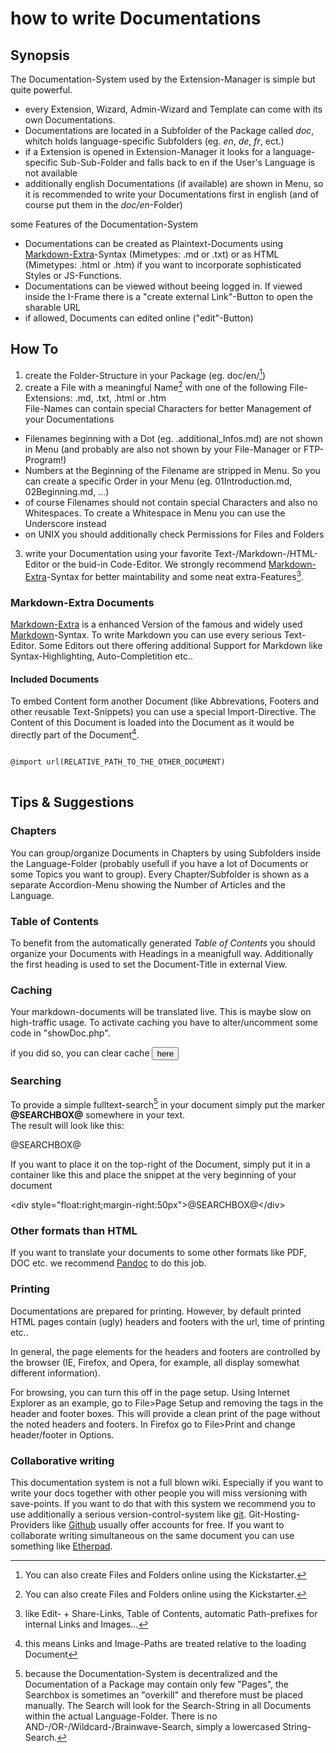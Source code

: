 # how to write Documentations

## Synopsis

The Documentation-System used by the Extension-Manager is simple but quite powerful. 

* every Extension, Wizard, Admin-Wizard and Template can come with its own Documentations. 
* Documentations are located in a Subfolder of the Package called *doc*, whitch holds language-specific Subfolders (eg. *en*, *de*, *fr*, ect.)
* if a Extension is opened in Extension-Manager it looks for a language-specific Sub-Sub-Folder and falls back to en if the User's Language is not available
* additionally english Documentations (if available) are shown in Menu, so it is recommended to write your Documentations first in english (and of course put them in the *doc/en*-Folder)

some Features of the Documentation-System

* Documentations can be created as Plaintext-Documents using [Markdown-Extra](http://michelf.ca/projects/php-markdown/extra)-Syntax (Mimetypes: .md or .txt) or as HTML (Mimetypes: .html or .htm) if you want to incorporate sophisticated Styles or JS-Functions.
* Documentations can be viewed without beeing logged in. If viewed inside the I-Frame there is a "create external Link"-Button to open the sharable URL
* if allowed, Documents can edited online ("edit"-Button)


## How To

1. create the Folder-Structure in your Package (eg. doc/en/[^1]) 
2. create a File with a meaningful Name[^1] with one of the following File-Extensions: .md, .txt, .html or .htm  
File-Names can contain special Characters for better Management of your Documentations
  * Filenames beginning with a Dot (eg. .additional_Infos.md) are not shown in Menu (and probably are also not shown by your File-Manager or FTP-Program!)
  * Numbers at the Beginning of the Filename are stripped in Menu. So you can create a specific Order in your Menu (eg. 01Introduction.md, 02Beginning.md, ...)
  * of course Filenames should not contain special Characters and also no Whitespaces. To create a Whitespace in Menu you can use the Underscore instead
  * on UNIX you should additionally check Permissions for Files and Folders
3. write your Documentation using your favorite Text-/Markdown-/HTML-Editor or the buid-in Code-Editor. We strongly recommend [Markdown-Extra](http://michelf.ca/projects/php-markdown/extra)-Syntax for better maintability and some neat extra-Features[^2].

### Markdown-Extra Documents

[Markdown-Extra](http://michelf.ca/projects/php-markdown/extra) is a enhanced Version of the famous and widely used [Markdown](http://daringfireball.net/projects/markdown)-Syntax. To write Markdown you can use every serious Text-Editor. Some Editors out there offering additional Support for Markdown like Syntax-Highlighting, Auto-Completition etc..

<!--
#### Relative Links and Images

Relative Links to other Documents and Images can be created like this.

	[more Infos here](.additional_infos.md) this is a Link opening ".additional_infos.md" inside the Documentation-Preview
	
	![image-alt-tag](images/screenshot.jpg) this is a Image-Tag showing screenshot.jpg located relatively to the file in images/
-->

#### Included Documents

To embed Content form another Document (like Abbrevations, Footers and other reusable Text-Snippets) you can use a special Import-Directive. The Content of this Document is loaded into the Document as it would be directly part of the Document[^3].

<pre>
<code class="markdown">
@<!-- -->import url(RELATIVE_PATH_TO_THE_OTHER_DOCUMENT)
</code>
</pre>

## Tips & Suggestions

### Chapters

You can group/organize Documents in Chapters by using Subfolders inside the Language-Folder (probably usefull if you have a lot of Documents or some Topics you want to group). Every Chapter/Subfolder is shown as a separate Accordion-Menu showing the Number of Articles and the Language.

### Table of Contents

To benefit from the automatically generated *Table of Contents* you should organize your Documents with Headings in a meanigfull way. Additionally the first heading is used to set the Document-Title in external View.

### Caching

Your markdown-documents will be translated live. This is maybe slow on high-traffic usage. To activate caching you have to alter/uncomment some code in "showDoc.php".

if you did so, you can clear cache 
<button type="button" onclick="var a=top.location.toString().split('?').shift();window.open(a.substring(0,a.length-11)+'admin/package_manager/cache/clear.php','c')">here</button>

### Searching

To provide a simple fulltext-search[^4] in your document simply put the marker **@<!-- -->SEARCHBOX@** somewhere in your text.  
The result will look like this:

@SEARCHBOX@

If you want to place it on the top-right of the Document, simply put it in a container like this and place the snippet at the very beginning of your document

<<!---->div style="float:right;margin-right:50px">@<!---->SEARCHBOX@<<!---->/div>

### Other formats than HTML

If you want to translate your documents to some other formats like PDF, DOC etc. we recommend [Pandoc](http://johnmacfarlane.net/pandoc/index.html) to do this job.

### Printing

Documentations are prepared for printing. However, by default printed HTML pages contain (ugly) headers and footers with the url, time of printing etc..

In general, the page elements for the headers and footers are controlled by the browser (IE, Firefox, and Opera, for example, all display somewhat different information).

For browsing, you can turn this off in the page setup. Using Internet Explorer as an example, go to File>Page Setup and removing the tags in the header and footer boxes. This will provide a clean print of the page without the noted headers and footers. In Firefox go to File>Print and change header/footer in Options.

### Collaborative writing

This documentation system is not a full blown wiki. Especially if you want to write your docs together with other people you will miss versioning with save-points. If you want to do that with this system we recommend you to use additionally a serious version-control-system like [git](https://en.wikipedia.org/wiki/Git_%28software%29). Git-Hosting-Providers like [Github](http://github.com) usually offer accounts for free. If you want to collaborate writing simultaneous on the same document you can use something like [Etherpad](http://etherpad.org).



[^1]: You can also create Files and Folders online using the Kickstarter. 

[^2]: like Edit- + Share-Links, Table of Contents, automatic Path-prefixes for internal Links and Images...

[^3]: this means Links and Image-Paths are treated relative to the loading Document

[^4]: because the Documentation-System is decentralized and the Documentation of a Package may contain only few "Pages", the Searchbox is sometimes an "overkill" and therefore must be placed manually. The Search will look for the Search-String in all Documents within the actual Language-Folder. There is no AND-/OR-/Wildcard-/Brainwave-Search, simply a lowercased String-Search.
